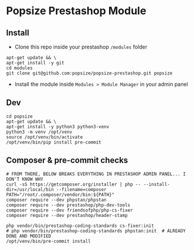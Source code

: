 # Popsize Prestashop Module

## Install
- Clone this repo inside your prestashop `/modules` folder
```
apt-get update && \
apt-get install -y git
cd modules
git clone git@github.com:popsize/popsize-prestashop.git popsize
```
- Install the module inside `Modules > Module Manager` in your admin panel

## Dev
```
cd popsize
apt-get update && \
apt-get install -y python3 python3-venv
python3 -m venv /opt/venv
source /opt/venv/bin/activate
/opt/venv/bin/pip install pre-commit
```

## Composer & pre-commit checks
```
# FROM THERE, BELOW BREAKS EVERYTHING IN PRESTASHOP ADMIN PANEL... I DON'T KNOW WHY
curl -sS https://getcomposer.org/installer | php -- --install-dir=/usr/local/bin --filename=composer
PATH="/root/.composer/vendor/bin:${PATH}"
composer require --dev phpstan/phpstan
composer require --dev prestashop/php-dev-tools
composer require --dev friendsofphp/php-cs-fixer
composer require --dev prestashop/header-stamp

php vendor/bin/prestashop-coding-standards cs-fixer:init
# php vendor/bin/prestashop-coding-standards phpstan:init  # ALREADY DONE AND MODIFIED
/opt/venv/bin/pre-commit install
```
